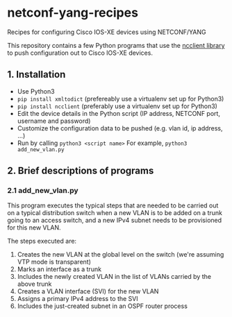 # netconf-yang-recipes
Recipes for configuring Cisco IOS-XE devices using NETCONF/YANG

This repository contains a few Python programs that use the [ncclient library](https://github.com/ncclient/ncclient) to push configuration out to Cisco IOS-XE devices.

## 1. Installation

* Use Python3
* `pip install xmltodict` (prefereably use a virtualenv set up for Python3)
* `pip install ncclient` (preferably use a virtualenv set up for Python3)
* Edit the device details in the Python script (IP address, NETCONF port, username and password)
* Customize the configuration data to be pushed (e.g. vlan id, ip address, ...)
* Run by calling `python3 <script name>` For example, `python3 add_new_vlan.py`

## 2. Brief descriptions of programs

### 2.1 add_new_vlan.py

This program executes the typical steps that are needed to be carried out on a typical distribution switch when a new VLAN is to be added on a trunk going to an access switch, and a new IPv4 subnet needs to be provisioned for this new VLAN.

The steps executed are:

1. Creates the new VLAN at the global level on the switch (we're assuming VTP mode is transparent)
2. Marks an interface as a trunk
3. Includes the newly created VLAN in the list of VLANs carried by the above trunk
4. Creates a VLAN interface (SVI) for the new VLAN
5. Assigns a primary IPv4 address to the SVI
6. Includes the just-created subnet in an OSPF router process

